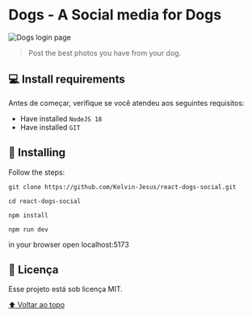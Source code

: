 # Dogs - A Social media for Dogs

<img src="https://i.paste.pics/2d26d97a83aa9b7958d39b4428012b47.png" alt="Dogs login page">

> Post the best photos you have from your dog.

## 💻 Install requirements

Antes de começar, verifique se você atendeu aos seguintes requisitos:
<!---Estes são apenas requisitos de exemplo. Adicionar, duplicar ou remover conforme necessário--->
* Have installed `NodeJS 18`
* Have installed `GIT`

## 🚀 Installing

Follow the steps:

```
git clone https://github.com/Kelvin-Jesus/react-dogs-social.git
```
```
cd react-dogs-social
```
```
npm install
```
```
npm run dev
```
in your browser open localhost:5173

## 📝 Licença

Esse projeto está sob licença MIT.

[⬆ Voltar ao topo](#react-dogs-social)<br>
